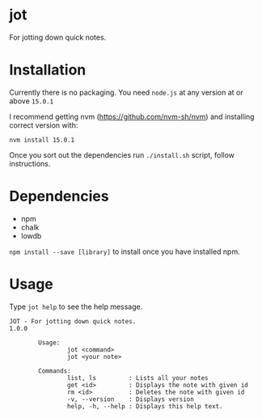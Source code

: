 # jot

For jotting down quick notes.

# Installation

Currently there is no packaging. You need `node.js` at any version at or above `15.0.1`

I recommend getting nvm (https://github.com/nvm-sh/nvm) and installing correct version with:

`nvm install 15.0.1`

Once you sort out the dependencies run `./install.sh` script, follow instructions.

# Dependencies

- npm
- chalk
- lowdb

`npm install --save [library]` to install once you have installed npm.

# Usage

Type `jot help` to see the help message.

```
JOT - For jotting down quick notes.
1.0.0

        Usage:
                jot <command>
                jot <your note>

        Commands:
                list, ls         : Lists all your notes
                get <id>         : Displays the note with given id
                rm <id>          : Deletes the note with given id
                -v, --version    : Displays version
                help, -h, --help : Displays this help text.
```

